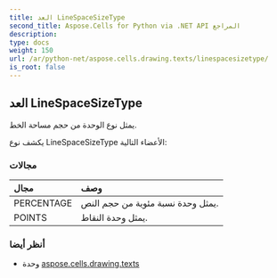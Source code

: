 ```yaml
---
title: العد LineSpaceSizeType
second_title: Aspose.Cells for Python via .NET API المراجع
description:
type: docs
weight: 150
url: /ar/python-net/aspose.cells.drawing.texts/linespacesizetype/
is_root: false
---
```

##  العد LineSpaceSizeType
يمثل نوع الوحدة من حجم مساحة الخط.



يكشف نوع LineSpaceSizeType الأعضاء التالية:

###  مجالات
| مجال| وصف|
| :- | :- |
| PERCENTAGE | يمثل وحدة نسبة مئوية من حجم النص.|
| POINTS | يمثل وحدة النقاط.|



###  أنظر أيضا
* وحدة [aspose.cells.drawing.texts](..)
